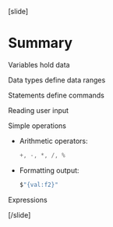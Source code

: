 [slide]
# Summary
Variables hold data

Data types define data ranges

Statements define commands

Reading user input

Simple operations

* Arithmetic operators: 
  ```csharp
  +, -, *, /, %
  ```
* Formatting output: 
  ```csharp
  $"{val:f2}"
  ```
Expressions

[/slide]